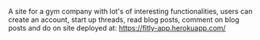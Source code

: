 A site for a gym company with lot's of interesting functionalities, users can create an account, start up threads, read blog posts, comment on blog posts and do on
site deployed at:
https://fitly-app.herokuapp.com/
